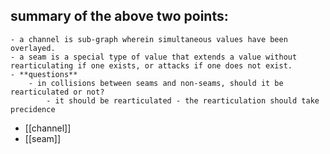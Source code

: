 ## summary of the above two points:
	- a channel is sub-graph wherein simultaneous values have been overlayed.
	- a seam is a special type of value that extends a value without rearticulating if one exists, or attacks if one does not exist.
	- **questions**
		- in collisions between seams and non-seams, should it be rearticulated or not?
			- it should be rearticulated - the rearticulation should take precidence
- [[channel]]
- [[seam]]